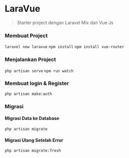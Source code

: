 [logo]: yeah.gif "LaravelMix"

# LaraVue

> Starter project dengan Laravel Mix dan Vue Js

### Membuat Project

`laravel new laravue`
`npm install`
`npm install vue-router`

### Menjalankan Project

`php artisan serve`
`npm run watch`

### Membuat login & Register

`php artisan make:auth`

### Migrasi

#### Migrasi Data ke Database

`php artisan migrate`

#### Migrasi Ulang Setelah Error

`php artisan migrate:fresh`
